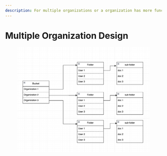 ```yaml
---
description: For multiple organizations or a organization has more function unit.
---
```


# Multiple Organization Design

<figure><img src="../../../.gitbook/assets/image.png" alt=""><figcaption></figcaption></figure>
